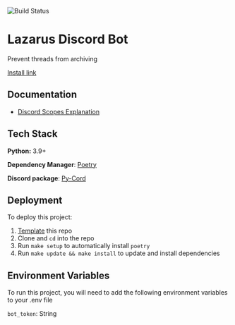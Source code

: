 ![Build Status](https://github.com/dragid10/lazarus-bot/workflows/python-tests/badge.svg)
# Lazarus Discord Bot  

Prevent threads from archiving

[Install link](https://discord.com/api/oauth2/authorize?client_id=965283118477094992&permissions=543582182592&scope=bot%20applications.commands)

## Documentation
- [Discord Scopes Explanation](https://discord.com/developers/docs/topics/oauth2)


## Tech Stack

**Python:** 3.9+

**Dependency Manager**: [Poetry](https://python-poetry.org/)  

**Discord package**: [Py-Cord](https://docs.pycord.dev/en/master/index.html)

## Deployment

To deploy this project:
1. [Template](https://github.com/dragid10/discord-bot-template/generate) this repo
1. Clone and `cd` into the repo
1. Run `make setup` to automatically install `poetry`
1. Run `make update && make install` to update and install dependencies

## Environment Variables

To run this project, you will need to add the following environment variables to your .env file

`bot_token`: String